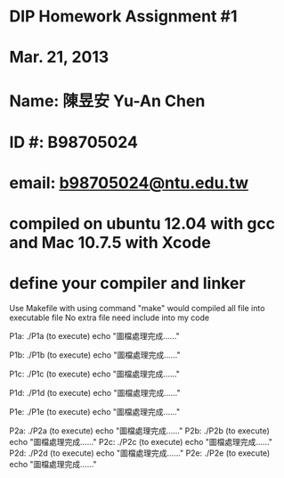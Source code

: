 # DIP Homework Assignment #1 
# Mar. 21, 2013
# Name: 陳昱安 Yu-An Chen
# ID #: B98705024
# email: b98705024@ntu.edu.tw
# compiled on ubuntu 12.04 with gcc and Mac 10.7.5 with Xcode
# define your compiler and linker
Use Makefile with using command "make"
would compiled all file into executable file
No extra file need include into my code

P1a:
  ./P1a     (to execute)
echo "圖檔處理完成......"

P1b:
	./P1b     (to execute)
echo "圖檔處理完成......"

P1c:
	./P1c     (to execute)
echo "圖檔處理完成......"

P1d:
	./P1d     (to execute)
echo "圖檔處理完成......"

P1e:
	./P1e     (to execute)
echo "圖檔處理完成......"

P2a:
	./P2a     (to execute)
echo "圖檔處理完成......"
P2b:
	./P2b     (to execute)
echo "圖檔處理完成......"
P2c:
	./P2c     (to execute)
echo "圖檔處理完成......"
P2d:
	./P2d     (to execute)
echo "圖檔處理完成......"
P2e:
	./P2e     (to execute)
echo "圖檔處理完成......"


